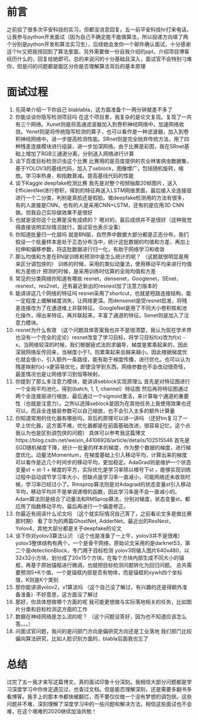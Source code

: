 # 前言
之前投了很多次平安科技的实习，但都没消息回复。五一前平安科技hr打来电话，让我参与python开发面试（因为自己不确定能不能做算法，所以投递方向填了两个分别是python开发和算法实习生），后续她会发你一个邮件确认面试，十分感谢这个hr又把我捞回到了算法里面，另外需要做一份自我介绍的ppt，介绍项目博客经历什么的，回复给她即可。总的来说问的十分基础且深入，面试官不会特别刁难你，但是问的问题都是能区分你是否理解算法背后的基本原理

# 面试过程
1. 先简单介绍一下你自己
blablabla，这方面准备个一两分钟就差不多了
2. 你能谈谈你隐写检测项目吗
在这个项目里，我复杂的是论文复现。复现了一共有三个网络。Xunet则是将高通滤波器加入到卷积神经网络中，加速网络收敛。Yenet则是将传统隐写检测的算子，也可以看作是一种滤波器，加入到卷积神经网络中。进一步提高检测性能。SRnet则是完全抛弃传统方法，用了四种残差连接模块进行组装，进一步加深网络。由于比赛是彩图，我在SRnet基础上增加了RGB三通道分离，分别送入网络进行计算
3. 谈下百度目标检测识虫这个比赛
比赛用的是百度提供的农业林害病虫数据集，基于YOLOV3的基线代码，加入了seblock，图像增广，包括随机旋转，缩放。学习率热身，和指数衰减。提高基线代码的性能
4. 谈下Kaggle deepfake检测比赛
我先是对整个视频抽取20帧图片，送入EfficientNet进行卷积，得到的特征再送入LSTM网络里面，最后接入全连接层进行一个二分类，判别是真脸还是假脸。做deepfake检测用的方法有很多，有的人直接是CNN，也有的人是采用CNN+LSTM，还有的是应用3D CNN做。但我自己实际做效果不是很好
5. 也就是说你这个比赛是没有成绩的？
嗯对的，最后成绩并不是很好（这种我觉得直接说明实际情况就行，面试官也表示没事）
6. 你知道批量归一化层吗
就是BN层，自然界中数据大部分都是正态分布，我们假设一个批量样本是处于正态分布当中，统计这批数据的均值和方差，再加上拉伸和偏移参数，将这批数据进行归一化，有助于网络学习和收敛
7. 那么均值和方差在BN层训练和预测中是怎么统计的呢？
（这题就很明显是用来区分调包侠的）
训练的时候，采用的类似动量法，使用移动平均来进行均值和方差统计
预测的时候，是采用训练时估算的全局均值和方差
8. 常见的分类网络你知道有哪些
resnet，densenet，Googlenet，SEnet，resnext，res2net，还有最近新出的resnest加了注意力版本的
9. 能讲讲这几个网络的特征吗
resnet采用了shortcut，也就是短路连接结构，能一定程度上缓解梯度消失，让网络更深。而densenet是受resnet启发，将残差连接改为了在通道维上并联特征。 GoogleNet是用了不同大小卷积核和池化操作，得出来特征，再并联起来，丰富了通道的特征。Senet则是加入了注意力模块。
10. resnet为什么有效
（这个问题具体答案我也并不是很清楚，我认为现在学术界也没有一个完全的定论）resnet改变了学习目标，将学习目标f(x)改为f(x) - x。当网络较深的时候，我们根据链式法则求偏导，梯度是累乘起来的，因此深层网络反传回来，当梯度小于1，则累乘起来会越来越小。因此根据梯度优化就会很小，引入额外一条路径，能有助于梯度传播，进行优化。也可以认为残差映射f(x)-x更容易优化，即使没学到东西，网络参数也不会改动很奇怪，最差情况也是让网络学习到恒等映射。
11. 你提到了那么多注意力模块，能讲讲seblock实现原理么
首先是对特征图进行一个全局平均池化，得到(batch, 1, 1, channel）特征图
然后再将特征图通过两个全连接层进行缩放，最后通过一个sigmoid激活，来计算每个通道的重要性（也就是注意力）。之所以选择seblock是因为在其他任务上我使用效果也还可以，而且全连接层参数可以自己缩放，也不会引入太多的额外计算量
12. 你知道常用的优化器有哪些吗，背后的原理可以讲一讲吗
（还好tm复习了一早上优化器，这方面不难，优化器都是在前面基础改进，很容易记忆，这个点我认为也是区别调包侠的问题）
具体可以参考我这篇博文https://blog.csdn.net/weixin_44106928/article/details/102515546
首先是SGD随机梯度下降，统计一批量的样本的梯度，作为整个数据的梯度，进行梯度优化。动量法Momentum，在梯度基础上引入移动平均，计算出来的梯度可以看作是近几个时间步的移动平均，更加稳定。AdaGrad则是维护一个状态变量st = st-1 + 梯度的平方，实际优化是学习率除以根号下st
，能够实现训练过程中自动调节学习率大小，但缺点是学习率一直减小，可能网络还未收敛时候，学习率已经过小了。Rmsprop算法则是对Adagrad的状态变量st引入移动平均，移动平均并不是单调递增的函数，因此学习率是不会一直减小的。Adam算法则是结合了动量法和RMSprop算法，分别对梯度，状态变量st，都应用了指数移动平均，最后再进行一个偏差修正。
13. 你最近有阅读什么论文吗
（这个就实际情况自己答了，之前看论文多是做比赛那时期）
看了华为的两篇GhostNet, AdderNet。最近出的ResNest，Yolov4，其他大部分都是关于deepfake的论文
14. 谈下你对yolov3算法认识
（这个也是准备了一上午，yolov3并不是很难）
yolov3整体结构有两个，一个是骨干网络，原始论文采用的是darknet53，第二个是detectionBlock，专门用于目标检测
yolov3将输入图片640x480，以32x32小方块，划分成了20x15个方块。在每个方块内部生成不同大小的锚框，再基于原始锚框进行微调，也就把目标检测问题转化为回归问题。
总共需要预测5+K个值，一个是锚框内部是否有物体，而是锚框的xywh四个坐标值，K则是K个类别
15. 那你能讲讲yolov2，v1算法吗
（这个自己没了解过，有兴趣的还是得额外准备准备）不好意思，这方面没了解过
16. 那好，你具体想做哪个方面的呢
我可能更想做与实际落地相关的任务，比如图片分类和目标检测这方面的工作
17. 数据在神经网络是怎么流的呢？
（这个问题没答好，因为也不知道应该怎么答。。。） 
19. 问面试官问题，我问的是问部门方向是偏研究方向还是工业落地
我们部门比较偏向算法研究，比如人脸识别方面的，blabla后面我也忘了

# 总结
过完了五一我才来写这篇博文，真的面试印象十分深刻。我相信大部分问题都是学习深度学习中你肯定遇见过，也查过文档。但是能否理解深刻，还是需要多翻书多看博客。我手上的那本书都快被翻烂，而不要仅仅做一个没有梦想的调包侠。这些问题并不难，深刻理解了深度学习中的一些问题和解决方法，相信这些面试也不会难，在这个艰难的2020继续加油共勉！